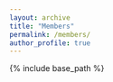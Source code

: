 ```yaml
---
layout: archive
title: "Members"
permalink: /members/
author_profile: true
---
```


{% include base_path %}

